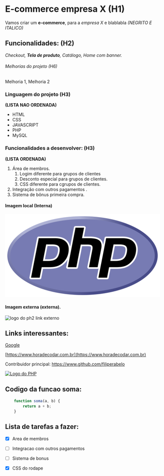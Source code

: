 # E-commerce empresa X  (H1)

Vamos criar um **e-commerce**, para a *empresa X* e blablabla  *(NEGRITO E ITALICO)*

## Funcionalidades:  (H2)

_Checkout, **Tela de produto**, Catálogo, Home com banner._

###### Melhorias do projeto (H6)

Melhoria 1, Melhoria 2

### Linguagem do projeto (H3)
**(LISTA NAO ORDENADA)**

* HTML
* CSS
* JAVASCRIPT      
* PHP
* MySQL

### Funcionalidades a desenvolver: (H3)
**(LISTA ORDENADA)**

1. Área de membros.
    1. Logim diferente para grupos de clientes
    2. Desconto especial para grupos de clientes.
    3. CSS diferente para cgrupos de clientes.
2. Integração com outros pagamentos .
3. Sistema de bônus primeira compra.

#### Imagem local (Interna)

![logo do PHP](img/PHP.png) 

#### Imagem externa (externa).

![logo do ph2 link externo](https://acadtec.com.br/storage/posts/pictures/ZbXA3OotNOHewDu2q3QB6071a89339aae.jpg)

## Links interessantes:

[Google](https://www.google.com)

[https://www.horadecodar.com.br](https://www.horadecodar.com.br)

Contribuidor principal: https://www.github.com/filiperabelo

[![Logo do PHP](https://acadtec.com.br/storage/posts/pictures/ZbXA3OotNOHewDu2q3QB6071a89339aae.jpg)](https://www.github.com/filiperabelo)

## Codigo da funcao soma:

```javascript
    function soma(a, b) {
        return a + b;
    }
```
## Lista de tarefas a fazer:

-[x] Area de membros
-[ ] Integracao com outros pagamentos
-[ ] Sistema de bonus
-[x] CSS do rodape




